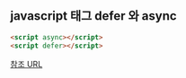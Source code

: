 

## javascript 태그 defer 와 async

~~~html
<script async></script>
<script defer></script>
~~~

[참조 URL](https://bitsofco.de/async-vs-defer/)
